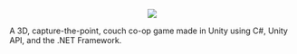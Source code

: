 <p align="center">
  <img src="https://i.imgur.com/hTC6NVG.png">
</p>

A 3D, capture-the-point, couch co-op game made in Unity using C#, Unity API, and the .NET Framework.
